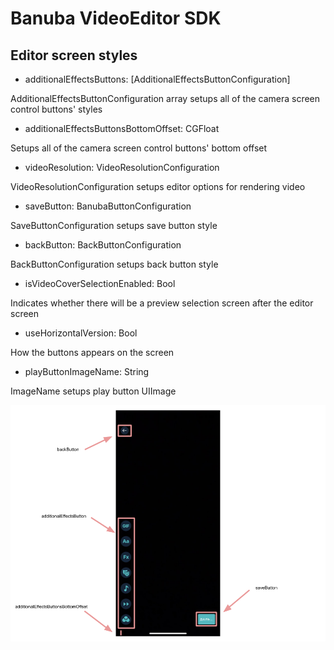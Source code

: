 # Banuba VideoEditor SDK
## Editor screen styles  

- additionalEffectsButtons: [AdditionalEffectsButtonConfiguration]

AdditionalEffectsButtonConfiguration array setups all of the camera screen control buttons' styles

- additionalEffectsButtonsBottomOffset: CGFloat

Setups all of the camera screen control buttons' bottom offset

- videoResolution: VideoResolutionConfiguration

VideoResolutionConfiguration setups editor options for rendering video

- saveButton: BanubaButtonConfiguration

SaveButtonConfiguration setups save button style

- backButton: BackButtonConfiguration

BackButtonConfiguration setups back button style

- isVideoCoverSelectionEnabled: Bool

Indicates whether there will be a preview selection screen after the editor screen

- useHorizontalVersion: Bool

How the buttons appears on the screen

- playButtonImageName: String

ImageName setups play button UIImage

  ![img](screenshots/EditorConfiguration.png)
